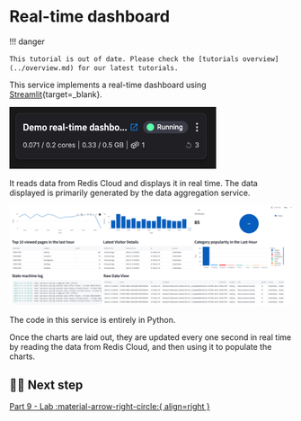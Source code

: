 # Real-time dashboard

!!! danger

    This tutorial is out of date. Please check the [tutorials overview](../overview.md) for our latest tutorials.

This service implements a real-time dashboard using [Streamlit](https://streamlit.io/){target=_blank}. 

![REal-time dashboard](./images/real-time-dashboard-pipeline-segment.png)

It reads data from Redis Cloud and displays it in real time. The data displayed is primarily generated by the data aggregation service.

![Streamlit dashboard](./images/streamlit-dashboard.png)

The code in this service is entirely in Python. 

Once the charts are laid out, they are updated every one second in real time by reading the data from Redis Cloud, and then using it to populate the charts.

## 🏃‍♀️ Next step

[Part 9 - Lab :material-arrow-right-circle:{ align=right }](./change-offer.md)
